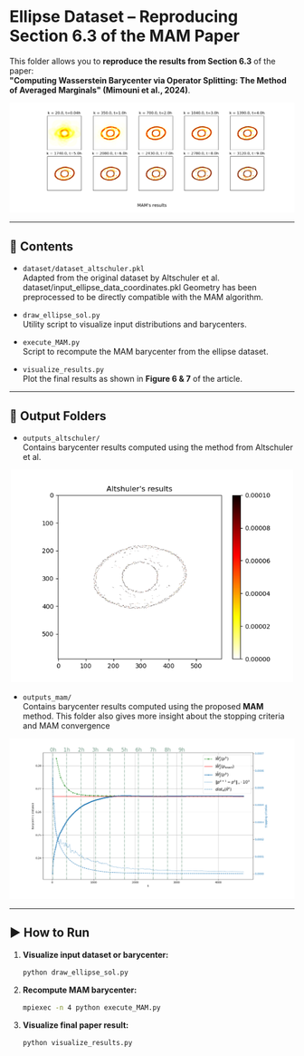# Ellipse Dataset – Reproducing Section 6.3 of the MAM Paper

This folder allows you to **reproduce the results from Section 6.3** of the paper:  
**"Computing Wasserstein Barycenter via Operator Splitting: The Method of Averaged Marginals" (Mimouni et al., 2024)**.

<p align="center">
  <img src="figures/MAM.png" width="1000"/>
</p>


---

## 📁 Contents

- `dataset/dataset_altschuler.pkl`  
  Adapted from the original dataset by Altschuler et al. dataset/input_ellipse_data_coordinates.pkl
  Geometry has been preprocessed to be directly compatible with the MAM algorithm.

- `draw_ellipse_sol.py`  
  Utility script to visualize input distributions and barycenters.

- `execute_MAM.py`  
  Script to recompute the MAM barycenter from the ellipse dataset.

- `visualize_results.py`  
  Plot the final results as shown in **Figure 6 & 7** of the article.

---

## 📂 Output Folders

- `outputs_altschuler/`  
  Contains barycenter results computed using the method from Altschuler et al.

<p align="center">
  <img src="figures/altschuler.png" width="500"/>
</p>


- `outputs_mam/`  
  Contains barycenter results computed using the proposed **MAM** method.
This folder also gives more insight about the stopping criteria and MAM convergence
<p align="center">
  <img src="figures/evolution_MAM.png" width="1000"/>
</p>

---

## ▶️ How to Run

1. **Visualize input dataset or barycenter:**
   ```bash
   python draw_ellipse_sol.py
   
2. **Recompute MAM barycenter:**
    ```bash
    mpiexec -n 4 python execute_MAM.py
   
3. **Visualize final paper result:**
    ```bash
    python visualize_results.py